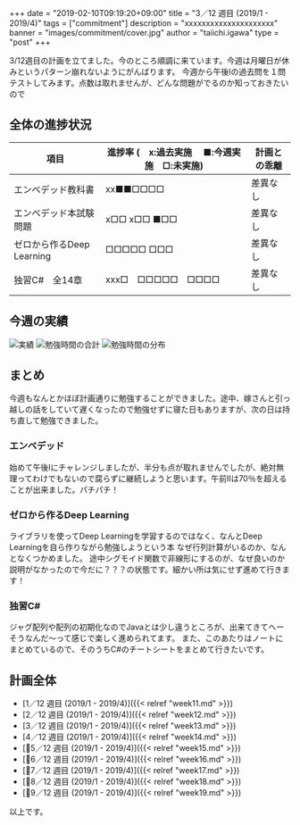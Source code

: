 +++
date = "2019-02-10T09:19:20+09:00"
title = "3／12 週目 (2019/1 - 2019/4)"
tags = ["commitment"]
description = "xxxxxxxxxxxxxxxxxxxxx"
banner = "images/commitment/cover.jpg"
author = "taiichi.igawa"
type = "post"
+++

3/12週目の計画を立てました。今のところ順調に来ています。今週は月曜日が休みというパターン崩れないようにがんばります。
今週から午後Iの過去問を１問テストしてみます。点数は取れませんが、どんな問題がでるのか知っておきたいので

<!-- more -->

## 全体の進捗状況

| 項目                  | 進捗率 (　x:過去実施　 ■:今週実施　□:未実施) | 計画との乖離 |
|---------------------|-----------------------------|--------|
| エンベデッド教科書           | xx■■□□□□                    | 差異なし   |
| エンベデッド本試験問題         | x□□ x□□ ■□□                 | 差異なし   |
| ゼロから作るDeep Learning | □□□□□ □□□                   | 差異なし   |
| 独習C\#　全14章          | xxx□　□□□□□　□□□□             | 差異なし   |

## 今週の実績
![実績](/images/commitment/week13/week13_done.JPG)
![勉強時間の合計](/images/commitment/week13/week13_circle.png)
![勉強時間の分布](/images/commitment/week13/week13_chart.png)

## まとめ
今週もなんとかほぼ計画通りに勉強することができました。途中、嫁さんと引っ越しの話をしていて遅くなったので勉強せずに寝た日もありますが、次の日は持ち直して勉強できました。

### エンベデッド
始めて午後Iにチャレンジしましたが、半分も点が取れませんでしたが、絶対無理ってわけでもないので腐らずに継続しようと思います。午前IIは70％を超えることが出来ました。パチパチ！

### ゼロから作るDeep Learning
ライブラリを使ってDeep Learningを学習するのではなく、なんとDeep Learningを自ら作りながら勉強しようという本
なぜ行列計算がいるのか、なんとなくつかめました。 
途中シグモイド関数で非線形にするのが、なぜ良いのか説明がなかったので今だに？？？の状態です。細かい所は気にせず進めて行きます！

### 独習C\#
ジャグ配列や配列の初期化なのでJavaとは少し違うところが、出来てきてへーそうなんだ～って感じで楽しく進められてます。
また、このあたりはノートにまとめているので、そのうちC\#のチートシートをまとめて行きたいです。

## 計画全体
* [1／12 週目 (2019/1 - 2019/4)]({{< relref "week11.md" >}})
* [2／12 週目 (2019/1 - 2019/4)]({{< relref "week12.md" >}})
* [3／12 週目 (2019/1 - 2019/4)]({{< relref "week13.md" >}})
* [4／12 週目 (2019/1 - 2019/4)]({{< relref "week14.md" >}})
* [5／12 週目 (2019/1 - 2019/4)]({{< relref "week15.md" >}})
* [6／12 週目 (2019/1 - 2019/4)]({{< relref "week16.md" >}})
* [7／12 週目 (2019/1 - 2019/4)]({{< relref "week17.md" >}})
* [8／12 週目 (2019/1 - 2019/4)]({{< relref "week18.md" >}})
* [9／12 週目 (2019/1 - 2019/4)]({{< relref "week19.md" >}})

以上です。

